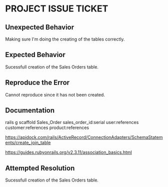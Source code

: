 # PROJECT ISSUE TICKET


## Unexpected Behavior

Making sure I'm doing the creating of the tables correctly.

## Expected Behavior

Sucessfull creation of the Sales Orders table.

## Reproduce the Error

Cannot reproduce since it has not been created.



## Documentation

rails g scaffold Sales_Order sales_order_id:serial user:references customer:references product:references 

https://apidock.com/rails/ActiveRecord/ConnectionAdapters/SchemaStatements/create_join_table

https://guides.rubyonrails.org/v2.3.11/association_basics.html

## Attempted Resolution

Sucessfull creation of the Sales Orders table.
